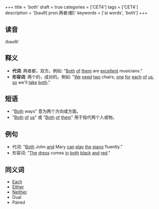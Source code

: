 +++
title = 'both'
draft = true
categories = ['CET4']
tags = ['CET4']
description = '[bəuθ] pron.两者(都)'
keywords = ['ai words', 'both']
+++

## 读音
/bəʊθ/

## 释义
- **代词**: 两者都，双方。例如: "[Both](/zh/post/both/) [of](/zh/post/of/) [them](/zh/post/them/) are [excellent](/zh/post/excellent/) musicians."
- **形容词**: 两个的，成对的。例如: "[We](/zh/post/we/) [need](/zh/post/need/) [two](/zh/post/two/) chairs, [one](/zh/post/one/) [for](/zh/post/for/) [each](/zh/post/each/) [of](/zh/post/of/) [us](/zh/post/us/), [so](/zh/post/so/) we'll [take](/zh/post/take/) [both](/zh/post/both/)."

## 短语
- "[Both](/zh/post/both/) ways" 意为两个方向或方面。
- "[Both](/zh/post/both/) [of](/zh/post/of/) [us](/zh/post/us/)" 或 "[Both](/zh/post/both/) [of](/zh/post/of/) [them](/zh/post/them/)" 用于指代两个人或物。

## 例句
- 代词: "[Both](/zh/post/both/) John [and](/zh/post/and/) Mary [can](/zh/post/can/) [play](/zh/post/play/) [the](/zh/post/the/) [piano](/zh/post/piano/) fluently."
- 形容词: "[The](/zh/post/the/) [dress](/zh/post/dress/) comes [in](/zh/post/in/) [both](/zh/post/both/) [black](/zh/post/black/) [and](/zh/post/and/) [red](/zh/post/red/)."

## 同义词
- [Each](/zh/post/each/)
- [Either](/zh/post/either/)
- [Neither](/zh/post/neither/)
- Dual
- Paired
